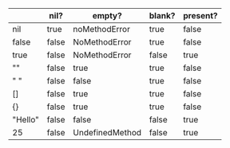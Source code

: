 
|  | nil? | empty? | blank? | present? |
| - | - | - | - | - |  
| nil | true | noMethodError | true | false |
| false | false | NoMethodError | true | false |
| true | false | NoMethodError | false | true |
| "" | false | true | true | false |
| " " | false | false | true | false |
| [] | false | true | true | false |
| {} | false | true | true | false |
| "Hello" | false | false | false | true |
| 25 | false | UndefinedMethod | false | true |